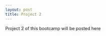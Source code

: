 ```yaml
---
layout: post
title: Project 2
---
```



<div class="message">
  Project 2 of this bootcamp will be posted here
</div>
